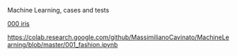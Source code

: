 Machine Learning, cases and tests


[000 iris](https://colab.research.google.com/github/MassimilianoCavinato/MachineLearning/blob/master/000_iris.ipynb)

https://colab.research.google.com/github/MassimilianoCavinato/MachineLearning/blob/master/001_fashion.ipynb
